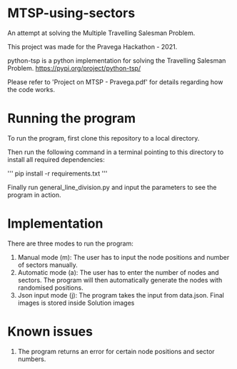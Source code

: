 # MTSP-using-sectors
An attempt at solving the Multiple Travelling Salesman Problem.

This project was made for the Pravega Hackathon - 2021.

python-tsp is a python implementation for solving the Travelling Salesman Problem. https://pypi.org/project/python-tsp/

Please refer to 'Project on MTSP - Pravega.pdf' for details regarding how the code works.

# Running the program

To run the program, first clone this repository to a local directory.

Then run the following command in a terminal pointing to this directory to install all required dependencies:

'''
pip install -r requirements.txt
'''

Finally run general_line_division.py and input the parameters to see the program in action.

# Implementation

There are three modes to run the program:

1) Manual mode (m): The user has to input the node positions and number of sectors manually.
2) Automatic mode (a): The user has to enter the number of nodes and sectors. The program will
    then automatically generate the nodes with randomised positions.
3) Json input mode (j): The program takes the input from data.json. Final images is stored inside Solution images

# Known issues

1)  The program returns an error for certain node positions and sector numbers.
